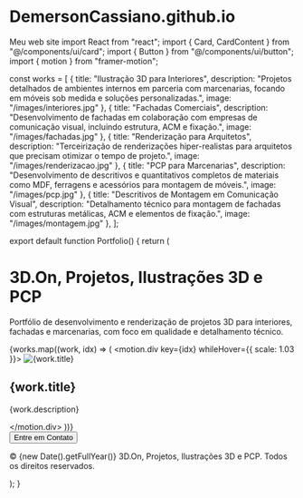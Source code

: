 # DemersonCassiano.github.io
Meu web site
import React from "react";
import { Card, CardContent } from "@/components/ui/card";
import { Button } from "@/components/ui/button";
import { motion } from "framer-motion";

const works = [
  {
    title: "Ilustração 3D para Interiores",
    description: "Projetos detalhados de ambientes internos em parceria com marcenarias, focando em móveis sob medida e soluções personalizadas.",
    image: "/images/interiores.jpg"
  },
  {
    title: "Fachadas Comerciais",
    description: "Desenvolvimento de fachadas em colaboração com empresas de comunicação visual, incluindo estrutura, ACM e fixação.",
    image: "/images/fachadas.jpg"
  },
  {
    title: "Renderização para Arquitetos",
    description: "Terceirização de renderizações hiper-realistas para arquitetos que precisam otimizar o tempo de projeto.",
    image: "/images/renderizacao.jpg"
  },
  {
    title: "PCP para Marcenarias",
    description: "Desenvolvimento de descritivos e quantitativos completos de materiais como MDF, ferragens e acessórios para montagem de móveis.",
    image: "/images/pcp.jpg"
  },
  {
    title: "Descritivos de Montagem em Comunicação Visual",
    description: "Detalhamento técnico para montagem de fachadas com estruturas metálicas, ACM e elementos de fixação.",
    image: "/images/montagem.jpg"
  },
];

export default function Portfolio() {
  return (
    <div className="p-6 max-w-7xl mx-auto grid grid-cols-1 md:grid-cols-2 lg:grid-cols-3 gap-6">
      <div className="md:col-span-2 lg:col-span-3 text-center">
        <h1 className="text-4xl font-bold mb-2">3D.On, Projetos, Ilustrações 3D e PCP</h1>
        <p className="text-lg text-gray-600 max-w-2xl mx-auto">Portfólio de desenvolvimento e renderização de projetos 3D para interiores, fachadas e marcenarias, com foco em qualidade e detalhamento técnico.</p>
      </div>
      {works.map((work, idx) => (
        <motion.div key={idx} whileHover={{ scale: 1.03 }}>
          <Card className="rounded-2xl shadow-md overflow-hidden">
            <img src={work.image} alt={work.title} className="w-full h-48 object-cover" />
            <CardContent className="p-4">
              <h2 className="text-xl font-semibold mb-2">{work.title}</h2>
              <p className="text-gray-700 text-base">{work.description}</p>
            </CardContent>
          </Card>
        </motion.div>
      ))}
      <div className="md:col-span-2 lg:col-span-3 text-center mt-6">
        <Button className="text-lg px-6 py-2 rounded-2xl">Entre em Contato</Button>
        <p className="text-sm text-gray-500 mt-4">© {new Date().getFullYear()} 3D.On, Projetos, Ilustrações 3D e PCP. Todos os direitos reservados.</p>
      </div>
    </div>
  );
}
